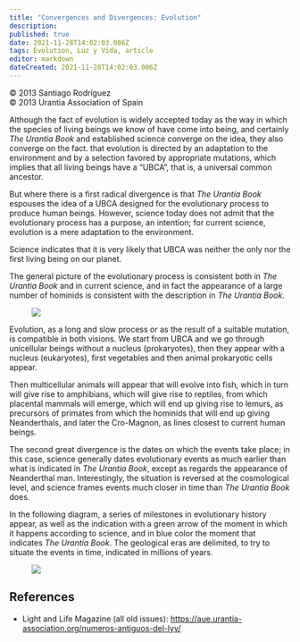 ```yaml
---
title: "Convergences and Divergences: Evolution"
description: 
published: true
date: 2021-11-28T14:02:03.086Z
tags: Evolution, Luz y Vida, article
editor: markdown
dateCreated: 2021-11-28T14:02:03.086Z
---
```


<p class="v-card v-sheet theme--light gray lighten-3 px-2">© 2013 Santiago Rodríguez<br>© 2013 Urantia Association of Spain</p>


Although the fact of evolution is widely accepted today as the way in which the species of living beings we know of have come into being, and certainly _The Urantia Book_ and established science converge on the idea, they also converge on the fact. that evolution is directed by an adaptation to the environment and by a selection favored by appropriate mutations, which implies that all living beings have a “UBCA”, that is, a universal common ancestor.

But where there is a first radical divergence is that _The Urantia Book_ espouses the idea of a UBCA designed for the evolutionary process to produce human beings. However, science today does not admit that the evolutionary process has a purpose, an intention; for current science, evolution is a mere adaptation to the environment.

Science indicates that it is very likely that UBCA was neither the only nor the first living being on our planet.

The general picture of the evolutionary process is consistent both in _The Urantia Book_ and in current science, and in fact the appearance of a large number of hominids is consistent with the description in _The Urantia Book_.


<figure id="Figure_1" class="image urantiapedia">
<img src="/image/article/Luz_y_Vida/LyV35/09.jpg">
</figure>

Evolution, as a long and slow process or as the result of a suitable mutation, is compatible in both visions. We start from UBCA and we go through unicellular beings without a nucleus (prokaryotes), then they appear with a nucleus (eukaryotes), first vegetables and then animal prokaryotic cells appear.

Then multicellular animals will appear that will evolve into fish, which in turn will give rise to amphibians, which will give rise to reptiles, from which placental mammals will emerge, which will end up giving rise to lemurs, as precursors of primates from which the hominids that will end up giving Neanderthals, and later the Cro-Magnon, as lines closest to current human beings.

The second great divergence is the dates on which the events take place; in this case, science generally dates evolutionary events as much earlier than what is indicated in _The Urantia Book_, except as regards the appearance of Neanderthal man. Interestingly, the situation is reversed at the cosmological level, and science frames events much closer in time than _The Urantia Book_ does.

In the following diagram, a series of milestones in evolutionary history appear, as well as the indication with a green arrow of the moment in which it happens according to science, and in blue color the moment that indicates _The Urantia Book_. The geological eras are delimited, to try to situate the events in time, indicated in millions of years.

<figure id="Figure_2" class="image urantiapedia">
<img src="/image/article/Luz_y_Vida/LyV35/10.jpg">
</figure>

## References

- Light and Life Magazine (all old issues): https://aue.urantia-association.org/numeros-antiguos-del-lyv/

